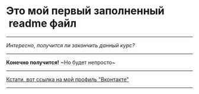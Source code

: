 # Это мой первый заполненный  readme файл



__________________________________________


*Интересно, получится ли закончить данный курс?*


__________________________________________



**Конечно получится!** ~Но будет непросто~


__________________________________________



[Кстати, вот ссылка на мой профиль "Вконтакте"](https://vk.com/niko911)

___________________________________________